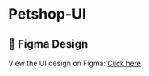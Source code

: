 # Petshop-UI
## 🎨 Figma Design
View the UI design on Figma: [Click here](https://www.figma.com/design/ihWbhe2SSbqQMJzq0N93Rf/sonia-petshop?node-id=292-136&t=MT3NbqmPE1HrHfpw-1)
